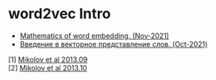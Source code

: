# word2vec Intro

* [Mathematics of word embedding. (Nov-2021)](w2v_VTECH_20211117.md)
* [Введение в векторное представление слов. (Oct-2021)](w2v_sch131.md)

 [1] [Mikolov et al 2013.09](https://arxiv.org/pdf/1301.3781.pdf)<br>
 [2] [Mikolov et al 2013.10](https://arxiv.org/pdf/1310.4546.pdf)
